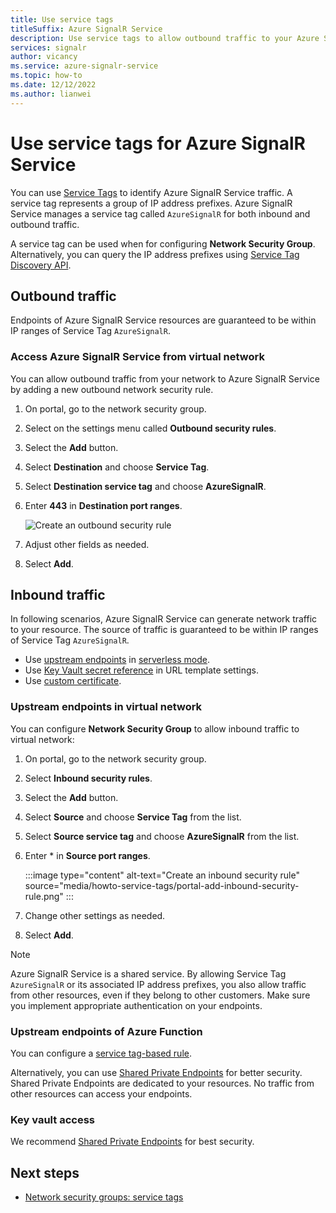 ```yaml
---
title: Use service tags
titleSuffix: Azure SignalR Service
description: Use service tags to allow outbound traffic to your Azure SignalR Service
services: signalr
author: vicancy
ms.service: azure-signalr-service
ms.topic: how-to
ms.date: 12/12/2022
ms.author: lianwei
---
```


# Use service tags for Azure SignalR Service

You can use [Service Tags](../virtual-network/service-tags-overview.md) to identify Azure SignalR Service traffic. A service tag represents a group of IP address prefixes. Azure SignalR Service manages a service tag called `AzureSignalR` for both inbound and outbound traffic.

A service tag can be used when for configuring **Network Security Group**. Alternatively, you can query the IP address prefixes using [Service Tag Discovery API](../virtual-network/service-tags-overview.md#service-tags-on-premises).

## Outbound traffic

Endpoints of Azure SignalR Service resources are guaranteed to be within IP ranges of Service Tag `AzureSignalR`.

### Access Azure SignalR Service from virtual network

You can allow outbound traffic from your network to Azure SignalR Service by adding a new outbound network security rule.

1. On portal, go to the network security group.
1. Select on the settings menu called **Outbound security rules**.
1. Select the **Add** button.
1. Select **Destination** and choose **Service Tag**.
1. Select **Destination service tag** and choose **AzureSignalR**.
1. Enter **443** in **Destination port ranges**.

    ![Create an outbound security rule](media/howto-service-tags/portal-add-outbound-security-rule.png)

1. Adjust other fields as needed.
1. Select **Add**.

## Inbound traffic

In following scenarios, Azure SignalR Service can generate network traffic to your resource. The source of traffic is guaranteed to be within IP ranges of Service Tag `AzureSignalR`.

* Use [upstream endpoints](concept-upstream.md) in [serverless mode](signalr-concept-azure-functions.md).
* Use [Key Vault secret reference](concept-upstream.md#key-vault-secret-reference-in-url-template-settings) in URL template settings.
* Use [custom certificate](howto-custom-domain.md#add-a-custom-certificate).

### Upstream endpoints in virtual network

You can configure **Network Security Group** to allow inbound traffic to virtual network:

1. On portal, go to the network security group.
1. Select  **Inbound security rules**.
1. Select the **Add** button.
1. Select **Source** and choose **Service Tag** from the list.
1. Select **Source service tag** and choose **AzureSignalR** from the list.
1. Enter \* in **Source port ranges**.

   :::image type="content" alt-text="Create an inbound security rule" source="media/howto-service-tags/portal-add-inbound-security-rule.png" :::

1. Change other settings as needed.
1. Select **Add**.

> [!Note]
> Azure SignalR Service is a shared service. By allowing Service Tag `AzureSignalR` or its associated IP address prefixes, you also allow traffic from other resources, even if they belong to other customers. Make sure you implement appropriate authentication on your endpoints.

### Upstream endpoints of Azure Function

You can configure a [service tag-based rule](../app-service/app-service-ip-restrictions.md#set-a-service-tag-based-rule).

Alternatively, you can use [Shared Private Endpoints](howto-shared-private-endpoints.md) for better security. Shared Private Endpoints are dedicated to your resources. No traffic from other resources can access your endpoints.

### Key vault access

We recommend [Shared Private Endpoints](howto-shared-private-endpoints-key-vault.md) for best security.

## Next steps

- [Network security groups: service tags](../virtual-network/network-security-groups-overview.md#security-rules)